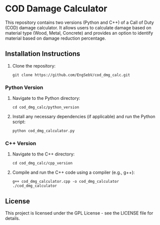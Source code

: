 # COD Damage Calculator

This repository contains two versions (Python and C++) of a Call of Duty (COD) damage calculator. It allows users to calculate damage based on material type (Wood, Metal, Concrete) and provides an option to identify material based on damage reduction percentage.
## Installation Instructions

1. Clone the repository:
    ```
    git clone https://github.com/EngSebV/cod_dmg_calc.git
    ```
### Python Version
1. Navigate to the Python directory:
    ```
    cd cod_dmg_calc/python_version
    ```
2. Install any necessary dependencies (if applicable) and run the Python script:
    ```
    python cod_dmg_calculator.py
    ```

### C++ Version
1. Navigate to the C++ directory:
    ```
    cd cod_dmg_calc/cpp_version
    ```
2. Compile and run the C++ code using a compiler (e.g., g++):
    ```
    g++ cod_dmg_calculator.cpp -o cod_dmg_calculator
    ./cod_dmg_calculator
    ```

## License
This project is licensed under the GPL License - see the LICENSE file for details.